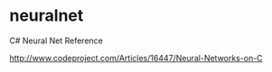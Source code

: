 # neuralnet
C# Neural Net Reference

http://www.codeproject.com/Articles/16447/Neural-Networks-on-C
